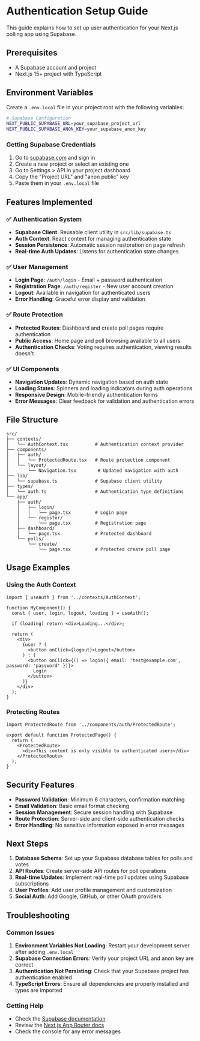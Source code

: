 # Authentication Setup Guide

This guide explains how to set up user authentication for your Next.js polling app using Supabase.

## Prerequisites

- A Supabase account and project
- Next.js 15+ project with TypeScript

## Environment Variables

Create a `.env.local` file in your project root with the following variables:

```bash
# Supabase Configuration
NEXT_PUBLIC_SUPABASE_URL=your_supabase_project_url
NEXT_PUBLIC_SUPABASE_ANON_KEY=your_supabase_anon_key
```

### Getting Supabase Credentials

1. Go to [supabase.com](https://supabase.com) and sign in
2. Create a new project or select an existing one
3. Go to Settings > API in your project dashboard
4. Copy the "Project URL" and "anon public" key
5. Paste them in your `.env.local` file

## Features Implemented

### ✅ Authentication System
- **Supabase Client**: Reusable client utility in `src/lib/supabase.ts`
- **Auth Context**: React context for managing authentication state
- **Session Persistence**: Automatic session restoration on page refresh
- **Real-time Auth Updates**: Listens for authentication state changes

### ✅ User Management
- **Login Page**: `/auth/login` - Email + password authentication
- **Registration Page**: `/auth/register` - New user account creation
- **Logout**: Available in navigation for authenticated users
- **Error Handling**: Graceful error display and validation

### ✅ Route Protection
- **Protected Routes**: Dashboard and create poll pages require authentication
- **Public Access**: Home page and poll browsing available to all users
- **Authentication Checks**: Voting requires authentication, viewing results doesn't

### ✅ UI Components
- **Navigation Updates**: Dynamic navigation based on auth state
- **Loading States**: Spinners and loading indicators during auth operations
- **Responsive Design**: Mobile-friendly authentication forms
- **Error Messages**: Clear feedback for validation and authentication errors

## File Structure

```
src/
├── contexts/
│   └── AuthContext.tsx          # Authentication context provider
├── components/
│   ├── auth/
│   │   └── ProtectedRoute.tsx   # Route protection component
│   └── layout/
│       └── Navigation.tsx        # Updated navigation with auth
├── lib/
│   └── supabase.ts              # Supabase client utility
├── types/
│   └── auth.ts                  # Authentication type definitions
└── app/
    ├── auth/
    │   ├── login/
    │   │   └── page.tsx         # Login page
    │   └── register/
    │       └── page.tsx         # Registration page
    ├── dashboard/
    │   └── page.tsx             # Protected dashboard
    └── polls/
        └── create/
            └── page.tsx         # Protected create poll page
```

## Usage Examples

### Using the Auth Context

```tsx
import { useAuth } from '../contexts/AuthContext';

function MyComponent() {
  const { user, login, logout, loading } = useAuth();
  
  if (loading) return <div>Loading...</div>;
  
  return (
    <div>
      {user ? (
        <button onClick={logout}>Logout</button>
      ) : (
        <button onClick={() => login({ email: 'test@example.com', password: 'password' })}>
          Login
        </button>
      )}
    </div>
  );
}
```

### Protecting Routes

```tsx
import ProtectedRoute from '../components/auth/ProtectedRoute';

export default function ProtectedPage() {
  return (
    <ProtectedRoute>
      <div>This content is only visible to authenticated users</div>
    </ProtectedRoute>
  );
}
```

## Security Features

- **Password Validation**: Minimum 6 characters, confirmation matching
- **Email Validation**: Basic email format checking
- **Session Management**: Secure session handling with Supabase
- **Route Protection**: Server-side and client-side authentication checks
- **Error Handling**: No sensitive information exposed in error messages

## Next Steps

1. **Database Schema**: Set up your Supabase database tables for polls and votes
2. **API Routes**: Create server-side API routes for poll operations
3. **Real-time Updates**: Implement real-time poll updates using Supabase subscriptions
4. **User Profiles**: Add user profile management and customization
5. **Social Auth**: Add Google, GitHub, or other OAuth providers

## Troubleshooting

### Common Issues

1. **Environment Variables Not Loading**: Restart your development server after adding `.env.local`
2. **Supabase Connection Errors**: Verify your project URL and anon key are correct
3. **Authentication Not Persisting**: Check that your Supabase project has authentication enabled
4. **TypeScript Errors**: Ensure all dependencies are properly installed and types are imported

### Getting Help

- Check the [Supabase documentation](https://supabase.com/docs)
- Review the [Next.js App Router docs](https://nextjs.org/docs/app)
- Check the console for any error messages

